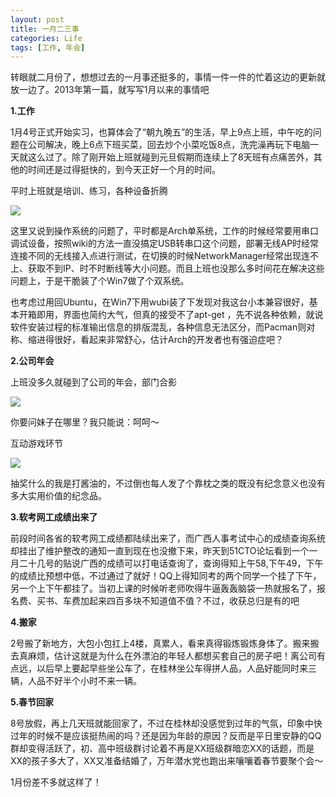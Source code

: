 ```yaml
---
layout: post
title: 一月二三事
categories: Life
tags: [工作, 年会]
---
```


转眼就二月份了，想想过去的一月事还挺多的，事情一件一件的忙着这边的更新就放一边了。2013年第一篇，就写写1月以来的事情吧

**1.工作**

1月4号正式开始实习，也算体会了“朝九晚五”的生活，早上9点上班，中午吃的问题在公司解决，晚上6点下班买菜，回去炒个小菜吃饭8点，洗完澡再玩下电脑一天就这么过了。除了刚开始上班就碰到元旦假期而连续上了8天班有点痛苦外，其他的时间还是过得挺快的，到今天正好一个月的时间。

平时上班就是培训、练习，各种设备折腾


![](http://songtl.com/wp-content/uploads/2013/02/work.jpg)

这里又说到操作系统的问题了，平时都是Arch单系统，工作的时候经常要用串口调试设备，按照wiki的方法一直没搞定USB转串口这个问题，部署无线AP时经常连接不同的无线接入点进行测试，在切换的时候NetworkManager经常出现连不上、获取不到IP、时不时断线等大小问题。而且上班也没那么多时间花在解决这些问题上，于是干脆装了个Win7做了个双系统。

也考虑过用回Ubuntu，在Win7下用wubi装了下发现对我这台小本兼容很好，基本开箱即用，界面也简约大气，但真的接受不了apt-get ，先不说各种依赖，就说软件安装过程的标准输出信息的排版混乱，各种信息无法区分，而Pacman则对称、缩进得很好，看起来非常舒心，估计Arch的开发者也有强迫症吧？

**2.公司年会**

上班没多久就碰到了公司的年会，部门合影


![](http://songtl.com/wp-content/uploads/2013/02/a-600x3991.jpg)

你要问妹子在哪里？我只能说：呵呵～

互动游戏环节


![](http://songtl.com/wp-content/uploads/2013/02/conew_dsc_3522.jpg)

抽奖什么的我是打酱油的，不过倒也每人发了个靠枕之类的既没有纪念意义也没有多大实用价值的纪念品。

**3.软考网工成绩出来了**

前段时间各省的软考网工成绩都陆续出来了，而广西人事考试中心的成绩查询系统却挂出了维护整改的通知一直到现在也没撤下来，昨天到51CTO论坛看到一个一月二十几号的贴说广西的成绩可以打电话查询了，查询得知上午58,下午49，下午的成绩比预想中低，不过通过了就好！QQ上得知同考的两个同学一个挂了下午，另一个上下午都挂了。当初上课的时候听老师吹得牛逼轰轰脑袋一热就报名了，报名费、买书、车费加起来四百多块不知道值不值？不过，收获总归是有的吧

**4.搬家**

2号搬了新地方，大包小包扛上4楼，真累人，看来真得锻炼锻炼身体了。搬来搬去真麻烦，估计这就是为什么在外漂泊的年轻人都想买套自己的房子吧！离公司有点远，以后早上要起早些坐公车了，在桂林坐公车得拼人品，人品好能同时来三辆，人品不好半个小时不来一辆。

**5.春节回家**

8号放假，再上几天班就能回家了，不过在桂林却没感觉到过年的气氛，印象中快过年的时候不是应该挺热闹的吗？还是因为年龄的原因？反而是平日里安静的QQ群却变得活跃了，初、高中班级群讨论着不再是XX班级群暗恋XX的话题，而是XX的孩子多大了，XX又准备结婚了，万年潜水党也跑出来嚷嚷着春节要聚个会～

1月份差不多就这样了！
